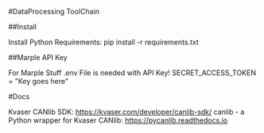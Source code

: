 #DataProcessing ToolChain

##Install

Install Python Requirements:
    pip install -r requirements.txt


##Marple API Key

For Marple Stuff .env File is needed with API Key!
    SECRET_ACCESS_TOKEN = "Key goes here"


#Docs

Kvaser CANlib SDK: https://kvaser.com/developer/canlib-sdk/
canlib - a Python wrapper for Kvaser CANlib: https://pycanlib.readthedocs.io

